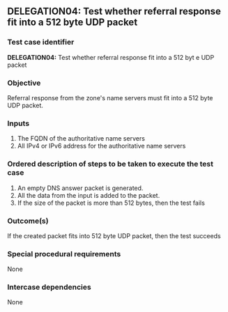 ## DELEGATION04: Test whether referral response fit into a 512 byte UDP packet

### Test case identifier
**DELEGATION04:** Test whether referral response fit into a 512 byt
e UDP packet

### Objective
Referral response from the zone's name servers must fit into a 512 byte UDP packet.

### Inputs
1. The FQDN of the authoritative name servers
2. All IPv4 or IPv6 address for the authoritative name servers

### Ordered description of steps to be taken to execute the test case
1. An empty DNS answer packet is generated. 
2. All the data from the input is added to the packet. 
3. If the size of the packet is more than 512 bytes, then the test fails

### Outcome(s)
If the created packet fits into 512 byte UDP packet, then the test succeeds

### Special procedural requirements
None

### Intercase dependencies
None
